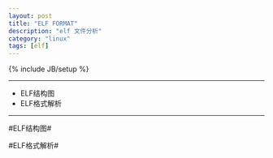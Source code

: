 ```yaml
---
layout: post
title: "ELF FORMAT"
description: "elf 文件分析"
category: "linux"
tags: [elf]
---
```

{% include JB/setup %}

---

*	ELF结构图
*	ELF格式解析

---

#ELF结构图#

#ELF格式解析#